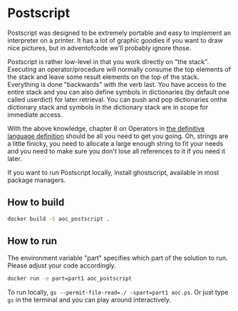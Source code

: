 # Postscript
Postscript was designed to be extremely portable and easy to implement an interpreter on a printer.
It has a lot of graphic goodies if you want to draw nice pictures, but in adventofcode we'll probably ignore those.

Postscript is rather low-level in that you work directly on "the stack". Executing an operator/procedure will normally
consume the top elements of the stack and leave some result elements on the top of the stack. Everything is done "backwards" with the verb last. You have access to the entire stack and you can also define symbols in dictionaries (by default one called userdict) for later retrieval. You can push and pop dictionaries onthe dictionary stack and symbols in the dictionary stack are in scope for immediate access.

With the above knowledge, chapter 8 on Operators in [the definitive language definition](https://www.adobe.com/content/dam/acom/en/devnet/actionscript/articles/PLRM.pdf) should be all you need to get you going. Oh, strings are a little finicky, you need to allocate a large enough string to fit your needs and you need to make sure you don't lose all references to it if you need it later.

If you want to run Postscript locally, install ghostscript, available in most package managers.

## How to build
```bash
docker build -t aoc_postscript . 
```

## How to run
The environment variable "part" specifies which part of the solution to run. Please adjust your code accordingly.
```bash
docker run -e part=part1 aoc_postscript
```

To run locally, `gs --permit-file-read=./ -spart=part1 aoc.ps`. Or just type `gs` in the terminal and you can play around interactively.
